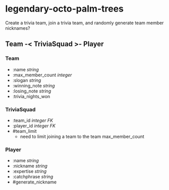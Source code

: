 # legendary-octo-palm-trees
Create a trivia team, join a trivia team, and randomly generate team member nicknames?

## Team -< TriviaSquad >- Player

### Team
- :name _string_
- :max_member_count _integer_
- :slogan _string_
- :winning_note _string_
- :losing_note _string_
- :trivia_nights_won

### TriviaSquad
- :team_id _integer FK_
- :player_id _integer FK_
- #team_limit
  - need to limit joining a team to the team max_member_count

### Player
- :name _string_
- :nickname _string_
- :expertise _string_
- :catchphrase _string_
- #generate_nickname